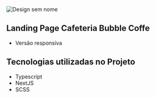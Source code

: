 ![Design sem nome](https://github.com/RianTMJ/lp_cafeteria/assets/81371744/9e505bbb-e26a-4d2b-afe3-176d3b76470e)


## Landing Page Cafeteria Bubble Coffe
* Versão responsiva
## Tecnologias utilizadas no Projeto

* Typescript
* NextJS
* SCSS
